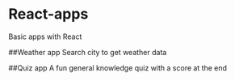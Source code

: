 # React-apps
Basic apps with React

##Weather app
Search city to get weather data

##Quiz app
A fun general knowledge quiz with a score at the end
